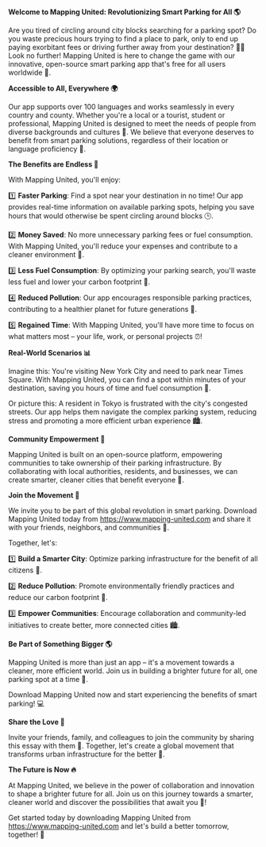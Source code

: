 **Welcome to Mapping United: Revolutionizing Smart Parking for All 🌎**

Are you tired of circling around city blocks searching for a parking spot? Do you waste precious hours trying to find a place to park, only to end up paying exorbitant fees or driving further away from your destination? 🤦‍♀️ Look no further! Mapping United is here to change the game with our innovative, open-source smart parking app that's free for all users worldwide 💸.

**Accessible to All, Everywhere 🌍**

Our app supports over 100 languages and works seamlessly in every country and county. Whether you're a local or a tourist, student or professional, Mapping United is designed to meet the needs of people from diverse backgrounds and cultures 👥. We believe that everyone deserves to benefit from smart parking solutions, regardless of their location or language proficiency 💪.

**The Benefits are Endless 🤯**

With Mapping United, you'll enjoy:

1️⃣ **Faster Parking**: Find a spot near your destination in no time! Our app provides real-time information on available parking spots, helping you save hours that would otherwise be spent circling around blocks 🕒.

2️⃣ **Money Saved**: No more unnecessary parking fees or fuel consumption. With Mapping United, you'll reduce your expenses and contribute to a cleaner environment 💸.

3️⃣ **Less Fuel Consumption**: By optimizing your parking search, you'll waste less fuel and lower your carbon footprint 🌿.

4️⃣ **Reduced Pollution**: Our app encourages responsible parking practices, contributing to a healthier planet for future generations 🌟.

5️⃣ **Regained Time**: With Mapping United, you'll have more time to focus on what matters most – your life, work, or personal projects ⏰!

**Real-World Scenarios 📊**

Imagine this: You're visiting New York City and need to park near Times Square. With Mapping United, you can find a spot within minutes of your destination, saving you hours of time and fuel consumption 💺.

Or picture this: A resident in Tokyo is frustrated with the city's congested streets. Our app helps them navigate the complex parking system, reducing stress and promoting a more efficient urban experience 🏙️.

**Community Empowerment 🌟**

Mapping United is built on an open-source platform, empowering communities to take ownership of their parking infrastructure. By collaborating with local authorities, residents, and businesses, we can create smarter, cleaner cities that benefit everyone 🤝.

**Join the Movement 🚀**

We invite you to be part of this global revolution in smart parking. Download Mapping United today from https://www.mapping-united.com and share it with your friends, neighbors, and communities 📲.

Together, let's:

1️⃣ **Build a Smarter City**: Optimize parking infrastructure for the benefit of all citizens 🌈.

2️⃣ **Reduce Pollution**: Promote environmentally friendly practices and reduce our carbon footprint 🌿.

3️⃣ **Empower Communities**: Encourage collaboration and community-led initiatives to create better, more connected cities 🏙️.

**Be Part of Something Bigger 🌎**

Mapping United is more than just an app – it's a movement towards a cleaner, more efficient world. Join us in building a brighter future for all, one parking spot at a time 🔑.

Download Mapping United now and start experiencing the benefits of smart parking! 💻

**Share the Love 🤗**

Invite your friends, family, and colleagues to join the community by sharing this essay with them 📣. Together, let's create a global movement that transforms urban infrastructure for the better 🌟.

**The Future is Now 🔥**

At Mapping United, we believe in the power of collaboration and innovation to shape a brighter future for all. Join us on this journey towards a smarter, cleaner world and discover the possibilities that await you 🚀!

Get started today by downloading Mapping United from https://www.mapping-united.com and let's build a better tomorrow, together! 🌟